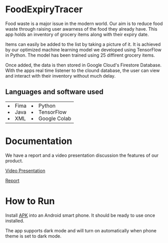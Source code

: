 # FoodExpiryTracer

Food waste is a major issue in the modern world. Our aim is to reduce food waste through raising user awarness of the food they already have. This app holds an inventory of grocery items along with their expiry date.

Items can easily be added to the list by taking a picture of it. It is achieved by our optimized machine learning model we developed using TensorFlow in Python. The model has been trained using 25 diffirent grocery items.

Once added, the data is then stored in Google Cloud's Firestore Database. With the apps real time listener to the clound database, the user can view and interact with their inventory without much delay.

## Languages and software used

<table border = "0">
<td>
<li>
Fima
<li>
Java
<li>
XML
</td>
<td>
<li>
Python
<li>
TensorFlow
<li>
Google Colab 
</td>
</table>

# Documentation

We have a report and a video presentation discussion the features of our product.

[Video Presentation](Docs/FoodTracer_Video_Presentation.mp4)

[Report](Docs/FoodTracer_Report.docx)

# How to Run

Install [APK](apk/FoodTracer.apk) into an Android smart phone. It should be ready to use once installed.

The app supports dark mode and will turn on automatically when phone theme is set to dark mode.
